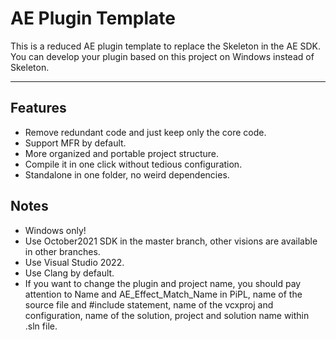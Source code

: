 # AE Plugin Template

This is a reduced AE plugin template to replace the Skeleton in the AE SDK. You can develop your plugin based on this project on Windows instead of Skeleton.

---

## Features

+ Remove redundant code and just keep only the core code.
+ Support MFR by default.
+ More organized and portable project structure.
+ Compile it in one click without tedious configuration.
+ Standalone in one folder, no weird dependencies.

## Notes

+ Windows only!
+ Use October2021 SDK in the master branch, other visions are available in other branches.
+ Use Visual Studio 2022.
+ Use Clang by default.
+ If you want to change the plugin and project name, you should pay attention to Name and AE_Effect_Match_Name in PiPL, name of the source file and #include statement, name of the vcxproj and configuration, name of the solution, project and solution name within .sln file.